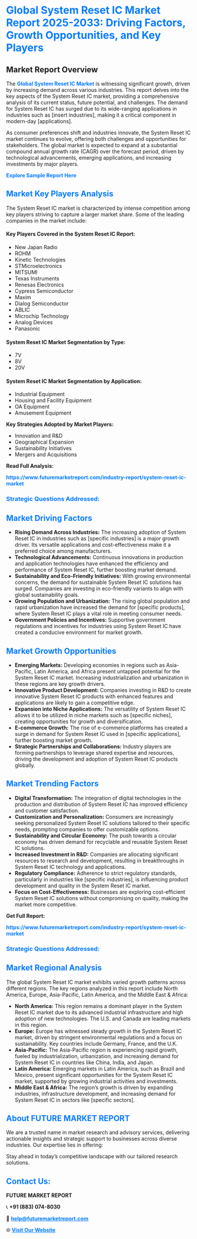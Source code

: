<h1 style="color: #007BFF;">Global System Reset IC Market Report 2025-2033: Driving Factors, Growth Opportunities, and Key Players</h1>

<section id="overview">
<h2>Market Report Overview</h2>
<p>The <a href="https://www.futuremarketreport.com/industry-report/system-reset-ic-market" style="color: #007BFF; text-decoration: none;"><strong>Global System Reset IC Market</strong></a> is witnessing significant growth, driven by increasing demand across various industries. This report delves into the key aspects of the System Reset IC market, providing a comprehensive analysis of its current status, future potential, and challenges. The demand for System Reset IC has surged due to its wide-ranging applications in industries such as [insert industries], making it a critical component in modern-day [applications].</p>
<p>As consumer preferences shift and industries innovate, the System Reset IC market continues to evolve, offering both challenges and opportunities for stakeholders. The global market is expected to expand at a substantial compound annual growth rate (CAGR) over the forecast period, driven by technological advancements, emerging applications, and increasing investments by major players.</p>
</section>

<section id="overview">
<p><a href="https://www.futuremarketreport.com/request-sample/reportId=76922" style="color: #007BFF; text-decoration: none;"><strong>Explore Sample Report Here</strong></a></p>
</section>

<section id="key-players">
<h2 style="color: #007BFF;">Market Key Players Analysis</h2>
<p>The System Reset IC market is characterized by intense competition among key players striving to capture a larger market share. Some of the leading companies in the market include:</p>
<h4>Key Players Covered in the System Reset IC Report:</h4>
<ul><li>New Japan Radio</li><li>ROHM</li><li>Kinetic Technologies</li><li>STMicroelectronics</li><li>MITSUMI</li><li>Texas Instruments</li><li>Renesas Electronics</li><li>Cypress Semiconductor</li><li>Maxim</li><li>Dialog Semiconductor</li><li>ABLIC</li><li>Microchip Technology</li><li>Analog Devices</li><li>Panasonic</li></ul>
<h4>System Reset IC Market Segmentation by Type:</h4>
<ul><li>7V</li><li>8V</li><li>20V</li></ul>

<h4>System Reset IC Market Segmentation by Application:</h4>
<ul><li>Industrial Equipment</li><li>Housing and Facility Equipment</li><li>OA Equipment</li><li>Amusement Equipment</li></ul>
<p><strong>Key Strategies Adopted by Market Players:</strong></p>
<ul>
<li>Innovation and R&D</li>
<li>Geographical Expansion</li>
<li>Sustainability Initiatives</li>
<li>Mergers and Acquisitions</li>
</ul>
</section>

<section>
<p><strong>Read Full Analysis: </strong></p><a href="https://www.futuremarketreport.com/industry-report/system-reset-ic-market" style="color: #007BFF; text-decoration: none;"><strong>https://www.futuremarketreport.com/industry-report/system-reset-ic-market</strong></a>
<h3 style="color: #007BFF;">Strategic Questions Addressed:</h3>
</section>

<section id="driving-factors">
<h2 style="color: #007BFF;">Market Driving Factors</h2>
<ul>
<li><strong>Rising Demand Across Industries:</strong> The increasing adoption of System Reset IC in industries such as [specific industries] is a major growth driver. Its versatile applications and cost-effectiveness make it a preferred choice among manufacturers.</li>
<li><strong>Technological Advancements:</strong> Continuous innovations in production and application technologies have enhanced the efficiency and performance of System Reset IC, further boosting market demand.</li>
<li><strong>Sustainability and Eco-Friendly Initiatives:</strong> With growing environmental concerns, the demand for sustainable System Reset IC solutions has surged. Companies are investing in eco-friendly variants to align with global sustainability goals.</li>
<li><strong>Growing Population and Urbanization:</strong> The rising global population and rapid urbanization have increased the demand for [specific products], where System Reset IC plays a vital role in meeting consumer needs.</li>
<li><strong>Government Policies and Incentives:</strong> Supportive government regulations and incentives for industries using System Reset IC have created a conducive environment for market growth.</li>
</ul>
</section>

<section id="growth-opportunities">
<h2 style="color: #007BFF;">Market Growth Opportunities</h2>
<ul>
<li><strong>Emerging Markets:</strong> Developing economies in regions such as Asia-Pacific, Latin America, and Africa present untapped potential for the System Reset IC market. Increasing industrialization and urbanization in these regions are key growth drivers.</li>
<li><strong>Innovative Product Development:</strong> Companies investing in R&D to create innovative System Reset IC products with enhanced features and applications are likely to gain a competitive edge.</li>
<li><strong>Expansion into Niche Applications:</strong> The versatility of System Reset IC allows it to be utilized in niche markets such as [specific niches], creating opportunities for growth and diversification.</li>
<li><strong>E-commerce Growth:</strong> The rise of e-commerce platforms has created a surge in demand for System Reset IC used in [specific applications], further boosting market growth.</li>
<li><strong>Strategic Partnerships and Collaborations:</strong> Industry players are forming partnerships to leverage shared expertise and resources, driving the development and adoption of System Reset IC products globally.</li>
</ul>
</section>

<section id="trending-factors">
<h2 style="color: #007BFF;">Market Trending Factors</h2>
<ul>
<li><strong>Digital Transformation:</strong> The integration of digital technologies in the production and distribution of System Reset IC has improved efficiency and customer satisfaction.</li>
<li><strong>Customization and Personalization:</strong> Consumers are increasingly seeking personalized System Reset IC solutions tailored to their specific needs, prompting companies to offer customizable options.</li>
<li><strong>Sustainability and Circular Economy:</strong> The push towards a circular economy has driven demand for recyclable and reusable System Reset IC solutions.</li>
<li><strong>Increased Investment in R&D:</strong> Companies are allocating significant resources to research and development, resulting in breakthroughs in System Reset IC technology and applications.</li>
<li><strong>Regulatory Compliance:</strong> Adherence to strict regulatory standards, particularly in industries like [specific industries], is influencing product development and quality in the System Reset IC market.</li>
<li><strong>Focus on Cost-Effectiveness:</strong> Businesses are exploring cost-efficient System Reset IC solutions without compromising on quality, making the market more competitive.</li>
</ul>
</section>

<section>
<p><strong>Get Full Report: </strong></p><a href="https://www.futuremarketreport.com/industry-report/system-reset-ic-market" style="color: #007BFF; text-decoration: none;"><strong>https://www.futuremarketreport.com/industry-report/system-reset-ic-market</strong></a>
<h3 style="color: #007BFF;">Strategic Questions Addressed:</h3>
</section>


<section id="regional-analysis">
<h2 style="color: #007BFF;">Market Regional Analysis</h2>
<p>The global System Reset IC market exhibits varied growth patterns across different regions. The key regions analyzed in this report include North America, Europe, Asia-Pacific, Latin America, and the Middle East & Africa:</p>
<ul>
<li><strong>North America:</strong> This region remains a dominant player in the System Reset IC market due to its advanced industrial infrastructure and high adoption of new technologies. The U.S. and Canada are leading markets in this region.</li>
<li><strong>Europe:</strong> Europe has witnessed steady growth in the System Reset IC market, driven by stringent environmental regulations and a focus on sustainability. Key countries include Germany, France, and the U.K.</li>
<li><strong>Asia-Pacific:</strong> The Asia-Pacific region is experiencing rapid growth, fueled by industrialization, urbanization, and increasing demand for System Reset IC in countries like China, India, and Japan.</li>
<li><strong>Latin America:</strong> Emerging markets in Latin America, such as Brazil and Mexico, present significant opportunities for the System Reset IC market, supported by growing industrial activities and investments.</li>
<li><strong>Middle East & Africa:</strong> The region’s growth is driven by expanding industries, infrastructure development, and increasing demand for System Reset IC in sectors like [specific sectors].</li>
</ul>
</section>

<footer>
<h2 style="color: #007BFF;">About FUTURE MARKET REPORT</h2>
<p>We are a trusted name in market research and advisory services, delivering actionable insights and strategic support to businesses across diverse industries. Our expertise lies in offering:</p>

<p>Stay ahead in today’s competitive landscape with our tailored research solutions.</p>

<h2 style="color: #007BFF;">Contact Us:</h2>
<p><strong>FUTURE MARKET REPORT</strong></p>
<p>📞 <strong>+91 (883) 074-8030</strong></p>
<p>📧 <strong><a href="mailto:help@futuremarketreport.com" style="color: #007BFF;">help@futuremarketreport.com</a></strong></p>
<p>🌐 <strong><a href="https://www.futuremarketreport.com/" style="color: #007BFF;">Visit Our Website</a></strong></p>
</footer>